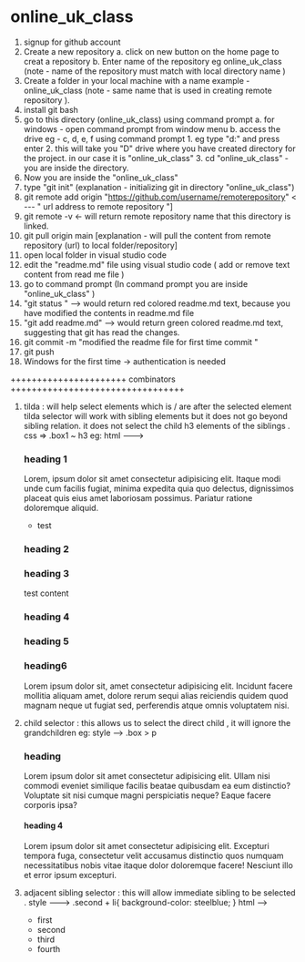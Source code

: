 # online_uk_class

1. signup for github account 
2. Create a new repository 
    a.  click on new button on the home page to creat a repository
    b.  Enter name of the repository eg online_uk_class (note - name of the repository must match with local directory name )
3.  Create a folder in your local machine with a name example -  online_uk_class (note - same name that is used in creating remote repository ).
4.  install git bash 
5.  go to this directory (online_uk_class) using command prompt
    a.  for windows - open command prompt from window menu 
    b.  access the drive eg - c, d, e, f using command prompt 
        1.  eg type "d:" and press enter 
        2.  this will take you "D" drive where you have created directory for the project. in our case it is "online_uk_class"
        3.  cd "online_uk_class"  - you are inside the directory.
6.  Now you are inside the "online_uk_class"
7.  type "git init" (explanation - initializing git in directory "online_uk_class")
8.  git remote add origin "https://github.com/username/remoterepository" < --- " url address to remote repository "]
9.  git remote -v  <- will return remote repository name that this directory is linked.
10. git pull origin main [explanation - will pull the content from remote repository (url) to local folder/repository]
11. open local folder in visual studio code 
12. edit the "readme.md" file using visual studio code ( add or remove text content from read me file )
13. go to command prompt (In command prompt you are inside "online_uk_class" )
14. "git status " --> would return red colored readme.md text, because you have modified the contents in readme.md file
15. "git add readme.md" --> would return green colored readme.md text, suggesting that git has read the changes.
16. git commit -m "modified the readme file for first time commit "
17. git push 
18. Windows for the first time -> authentication is needed


++++++++++++++++++++++ combinators +++++++++++++++++++++++++++++++++

1. tilda : will help select elements which is / are after the selected element 
           tilda selector will work with sibling elements but it does not go beyond sibling relation.
           it does not select the child h3 elements of the siblings .
    css => .box1 ~ h3
    eg: html ---> 
    <h3>heading 1 </h3>
    <div class="box1">
        <p>Lorem, ipsum dolor sit amet consectetur adipisicing elit. Itaque modi unde cum facilis fugiat, minima expedita quia quo delectus, dignissimos placeat quis eius amet laboriosam possimus. Pariatur ratione doloremque aliquid.</p>
        <ul>
            <li>test</li>
        </ul>
    </div>
    <h3>heading 2 </h3>
    <h3>heading 3 </h3>
    <p> test content </p>
    <h3>heading 4 </h3>
    <h3>heading 5 </h3>
    <div class="box2">
        <h3>heading6</h3> <!-- this element is child of box2. box2 is a siblling for box1 element.  -->
        <p>Lorem ipsum dolor sit, amet consectetur adipisicing elit. Incidunt facere mollitia aliquam amet, dolore rerum sequi alias reiciendis quidem quod magnam neque ut fugiat sed, perferendis atque omnis voluptatem nisi.</p>
    </div>

2.  child selector :
    this allows us to select the direct child , it will ignore the grandchildren
    eg: 
     style --> .box > p
     <div class="box">
        <div>
            <h3>heading</h3> 
            <!--paragraph element is ignored-->
            <p>Lorem ipsum dolor sit amet consectetur adipisicing elit. Ullam nisi commodi eveniet similique facilis beatae quibusdam ea eum distinctio? Voluptate sit nisi cumque magni perspiciatis neque? Eaque facere corporis ipsa?</p>
        </div>
    </div>
    <div class="box">
        <h4>heading 4</h4>
        <!--paragraph element is selected-->
        <p>Lorem ipsum dolor sit amet consectetur adipisicing elit. Excepturi tempora fuga, consectetur velit accusamus distinctio quos numquam necessitatibus nobis vitae itaque dolor doloremque facere! Nesciunt illo et error ipsum excepturi.</p>
    </div>
3.  adjacent sibling selector : 
    this will allow immediate sibling to be selected .
    style ---> 
        .second + li{
            background-color: steelblue;
        }
    html -->
    <ul>
        <li>first </li>
        <li class="second">second</li>
        <li>third</li> <!--this element is selected-->
        <li>fourth</li>
    </ul>